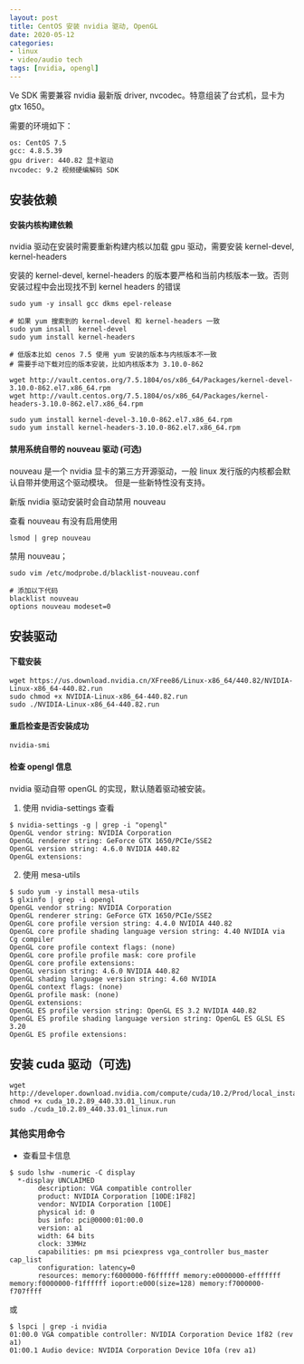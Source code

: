 ```yaml
---
layout: post
title: CentOS 安装 nvidia 驱动, OpenGL
date: 2020-05-12
categories:
- linux
- video/audio tech
tags: [nvidia, opengl]
---
```


Ve SDK 需要兼容 nvidia 最新版 driver, nvcodec。特意组装了台式机，显卡为 gtx 1650。

需要的环境如下：

```
os: CentOS 7.5
gcc: 4.8.5.39
gpu driver: 440.82 显卡驱动
nvcodec: 9.2 视频硬编解码 SDK 
```

## 安装依赖

#### 安装内核构建依赖

nvidia 驱动在安装时需要重新构建内核以加载 gpu 驱动，需要安装 kernel-devel, kernel-headers

安装的 kernel-devel, kernel-headers 的版本要严格和当前内核版本一致。否则安装过程中会出现找不到 kernel headers 的错误

```
sudo yum -y insall gcc dkms epel-release

# 如果 yum 搜索到的 kernel-devel 和 kernel-headers 一致
sudo yum insall  kernel-devel  
sudo yum install kernel-headers

# 低版本比如 cenos 7.5 使用 yum 安装的版本与内核版本不一致
# 需要手动下载对应的版本安装，比如内核版本为 3.10.0-862

wget http://vault.centos.org/7.5.1804/os/x86_64/Packages/kernel-devel-3.10.0-862.el7.x86_64.rpm
wget http://vault.centos.org/7.5.1804/os/x86_64/Packages/kernel-headers-3.10.0-862.el7.x86_64.rpm

sudo yum install kernel-devel-3.10.0-862.el7.x86_64.rpm
sudo yum install kernel-headers-3.10.0-862.el7.x86_64.rpm
```

#### 禁用系统自带的 nouveau 驱动 (可选)

nouveau 是一个 nvidia 显卡的第三方开源驱动，一般 linux 发行版的内核都会默认自带并使用这个驱动模块。
但是一些新特性没有支持。

新版 nvidia 驱动安装时会自动禁用 nouveau 

查看 nouveau 有没有启用使用
```
lsmod | grep nouveau
```

禁用 nouveau；
```
sudo vim /etc/modprobe.d/blacklist-nouveau.conf

# 添加以下代码
blacklist nouveau
options nouveau modeset=0
```

## 安装驱动


#### 下载安装

```
wget https://us.download.nvidia.cn/XFree86/Linux-x86_64/440.82/NVIDIA-Linux-x86_64-440.82.run
sudo chmod +x NVIDIA-Linux-x86_64-440.82.run
sudo ./NVIDIA-Linux-x86_64-440.82.run
```

#### 重启检查是否安装成功

```
nvidia-smi
```


#### 检查 opengl 信息

nvidia 驱动自带 openGL 的实现，默认随着驱动被安装。

1. 使用 nvidia-settings 查看

```
$ nvidia-settings -g | grep -i "opengl"
OpenGL vendor string: NVIDIA Corporation
OpenGL renderer string: GeForce GTX 1650/PCIe/SSE2
OpenGL version string: 4.6.0 NVIDIA 440.82
OpenGL extensions:

```

2. 使用 mesa-utils 
```
$ sudo yum -y install mesa-utils
$ glxinfo | grep -i opengl
OpenGL vendor string: NVIDIA Corporation
OpenGL renderer string: GeForce GTX 1650/PCIe/SSE2
OpenGL core profile version string: 4.4.0 NVIDIA 440.82
OpenGL core profile shading language version string: 4.40 NVIDIA via Cg compiler
OpenGL core profile context flags: (none)
OpenGL core profile profile mask: core profile
OpenGL core profile extensions:
OpenGL version string: 4.6.0 NVIDIA 440.82
OpenGL shading language version string: 4.60 NVIDIA
OpenGL context flags: (none)
OpenGL profile mask: (none)
OpenGL extensions:
OpenGL ES profile version string: OpenGL ES 3.2 NVIDIA 440.82
OpenGL ES profile shading language version string: OpenGL ES GLSL ES 3.20
OpenGL ES profile extensions:
```


## 安装 cuda 驱动（可选)

```
wget http://developer.download.nvidia.com/compute/cuda/10.2/Prod/local_installers/cuda_10.2.89_440.33.01_linux.run
chmod +x cuda_10.2.89_440.33.01_linux.run
sudo ./cuda_10.2.89_440.33.01_linux.run
```


### 其他实用命令

+ 查看显卡信息

```
$ sudo lshw -numeric -C display
  *-display UNCLAIMED       
       description: VGA compatible controller
       product: NVIDIA Corporation [10DE:1F82]
       vendor: NVIDIA Corporation [10DE]
       physical id: 0
       bus info: pci@0000:01:00.0
       version: a1
       width: 64 bits
       clock: 33MHz
       capabilities: pm msi pciexpress vga_controller bus_master cap_list
       configuration: latency=0
       resources: memory:f6000000-f6ffffff memory:e0000000-efffffff memory:f0000000-f1ffffff ioport:e000(size=128) memory:f7000000-f707ffff
```


或

```
$ lspci | grep -i nvidia
01:00.0 VGA compatible controller: NVIDIA Corporation Device 1f82 (rev a1)
01:00.1 Audio device: NVIDIA Corporation Device 10fa (rev a1)
```
